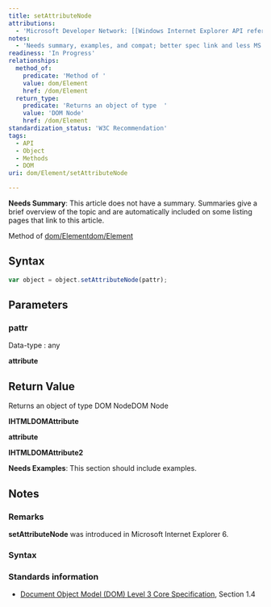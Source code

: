 ```yaml
---
title: setAttributeNode
attributions:
  - 'Microsoft Developer Network: [[Windows Internet Explorer API reference](http://msdn.microsoft.com/en-us/library/ie/hh828809%28v=vs.85%29.aspx) Article]'
notes:
  - 'Needs summary, examples, and compat; better spec link and less MS bias'
readiness: 'In Progress'
relationships:
  method_of:
    predicate: 'Method of '
    value: dom/Element
    href: /dom/Element
  return_type:
    predicate: 'Returns an object of type  '
    value: 'DOM Node'
    href: /dom/Element
standardization_status: 'W3C Recommendation'
tags:
  - API
  - Object
  - Methods
  - DOM
uri: dom/Element/setAttributeNode

---
```

**Needs Summary**: This article does not have a summary. Summaries give a brief overview of the topic and are automatically included on some listing pages that link to this article.

Method of [dom/Element](/dom/Element)[dom/Element](/dom/Element)

## <span>Syntax</span>

``` js
var object = object.setAttributeNode(pattr);
```

## <span>Parameters</span>

### <span>pattr</span>

 Data-type
:   any

**attribute**

## <span>Return Value</span>

Returns an object of type DOM NodeDOM Node

**IHTMLDOMAttribute**

**attribute**

**IHTMLDOMAttribute2**

**Needs Examples**: This section should include examples.

## <span>Notes</span>

### <span>Remarks</span>

**setAttributeNode** was introduced in Microsoft Internet Explorer 6.

### <span>Syntax</span>

### <span>Standards information</span>

-   [Document Object Model (DOM) Level 3 Core Specification](http://go.microsoft.com/fwlink/p/?linkid=182717), Section 1.4
